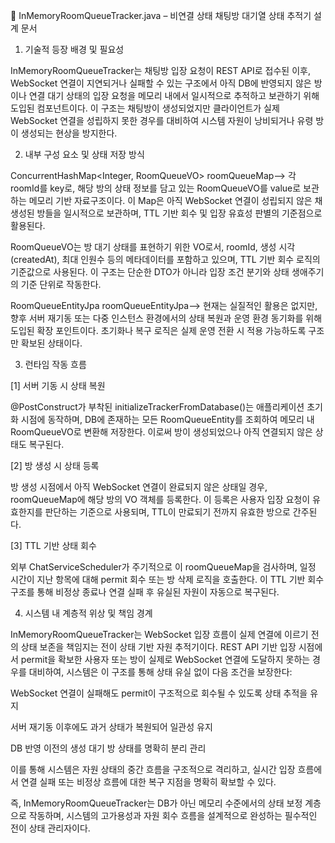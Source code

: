 📘 InMemoryRoomQueueTracker.java – 비연결 상태 채팅방 대기열 상태 추적기 설계 문서

1. 기술적 등장 배경 및 필요성

InMemoryRoomQueueTracker는 채팅방 입장 요청이 REST API로 접수된 이후, WebSocket 연결이 지연되거나 실패할 수 있는 구조에서 아직 DB에 반영되지 않은 방이나 연결 대기 상태의 입장 요청을 메모리 내에서 일시적으로 추적하고 보관하기 위해 도입된 컴포넌트이다. 이 구조는 채팅방이 생성되었지만 클라이언트가 실제 WebSocket 연결을 성립하지 못한 경우를 대비하여 시스템 자원이 낭비되거나 유령 방이 생성되는 현상을 방지한다. 

2. 내부 구성 요소 및 상태 저장 방식

ConcurrentHashMap<Integer, RoomQueueVO> roomQueueMap⟶ 각 roomId를 key로, 해당 방의 상태 정보를 담고 있는 RoomQueueVO를 value로 보관하는 메모리 기반 자료구조이다. 이 Map은 아직 WebSocket 연결이 성립되지 않은 채 생성된 방들을 일시적으로 보관하며, TTL 기반 회수 및 입장 유효성 판별의 기준점으로 활용된다.

RoomQueueVO는 방 대기 상태를 표현하기 위한 VO로서, roomId, 생성 시각(createdAt), 최대 인원수 등의 메타데이터를 포함하고 있으며, TTL 기반 회수 로직의 기준값으로 사용된다. 이 구조는 단순한 DTO가 아니라 입장 조건 분기와 상태 생애주기의 기준 단위로 작동한다.

RoomQueueEntityJpa roomQueueEntityJpa⟶ 현재는 실질적인 활용은 없지만, 향후 서버 재기동 또는 다중 인스턴스 환경에서의 상태 복원과 운영 환경 동기화를 위해 도입된 확장 포인트이다. 초기화나 복구 로직은 실제 운영 전환 시 적용 가능하도록 구조만 확보된 상태이다.

3. 런타임 작동 흐름

[1] 서버 기동 시 상태 복원

@PostConstruct가 부착된 initializeTrackerFromDatabase()는 애플리케이션 초기화 시점에 동작하며, DB에 존재하는 모든 RoomQueueEntity를 조회하여 메모리 내 RoomQueueVO로 변환해 저장한다. 이로써 방이 생성되었으나 아직 연결되지 않은 상태도 복구된다.

[2] 방 생성 시 상태 등록

방 생성 시점에서 아직 WebSocket 연결이 완료되지 않은 상태일 경우, roomQueueMap에 해당 방의 VO 객체를 등록한다. 이 등록은 사용자 입장 요청이 유효한지를 판단하는 기준으로 사용되며, TTL이 만료되기 전까지 유효한 방으로 간주된다.

[3] TTL 기반 상태 회수

외부 ChatServiceScheduler가 주기적으로 이 roomQueueMap을 검사하며, 일정 시간이 지난 항목에 대해 permit 회수 또는 방 삭제 로직을 호출한다. 이 TTL 기반 회수 구조를 통해 비정상 종료나 연결 실패 후 유실된 자원이 자동으로 복구된다.

4. 시스템 내 계층적 위상 및 책임 경계

InMemoryRoomQueueTracker는 WebSocket 입장 흐름이 실제 연결에 이르기 전의 상태 보존을 책임지는 전이 상태 기반 자원 추적기이다. REST API 기반 입장 시점에서 permit을 확보한 사용자 또는 방이 실제로 WebSocket 연결에 도달하지 못하는 경우를 대비하여, 시스템은 이 구조를 통해 상태 유실 없이 다음 조건을 보장한다:

WebSocket 연결이 실패해도 permit이 구조적으로 회수될 수 있도록 상태 추적을 유지

서버 재기동 이후에도 과거 상태가 복원되어 일관성 유지

DB 반영 이전의 생성 대기 방 상태를 명확히 분리 관리

이를 통해 시스템은 자원 상태의 중간 흐름을 구조적으로 격리하고, 실시간 입장 흐름에서 연결 실패 또는 비정상 흐름에 대한 복구 지점을 명확히 확보할 수 있다.

즉, InMemoryRoomQueueTracker는 DB가 아닌 메모리 수준에서의 상태 보정 계층으로 작동하며, 시스템의 고가용성과 자원 회수 흐름을 설계적으로 완성하는 필수적인 전이 상태 관리자이다.

